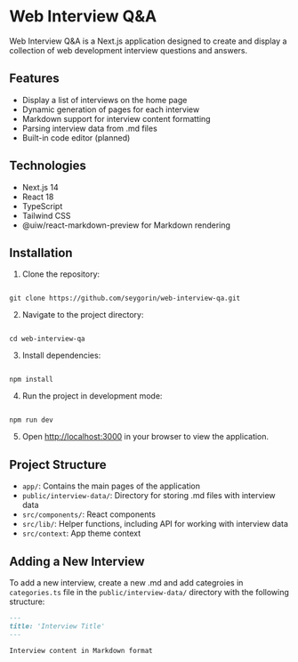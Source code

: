 # Web Interview Q&A

Web Interview Q&A is a Next.js application designed to create and display a collection of web development interview questions and answers.

## Features

- Display a list of interviews on the home page
- Dynamic generation of pages for each interview
- Markdown support for interview content formatting
- Parsing interview data from .md files
- Built-in code editor (planned)

## Technologies

- Next.js 14
- React 18
- TypeScript
- Tailwind CSS
- @uiw/react-markdown-preview for Markdown rendering

## Installation

1. Clone the repository:

```

git clone https://github.com/seygorin/web-interview-qa.git

```

2. Navigate to the project directory:

```

cd web-interview-qa

```

3. Install dependencies:

```

npm install

```

4. Run the project in development mode:

```

npm run dev

```

5. Open [http://localhost:3000](http://localhost:3000) in your browser to view the application.

## Project Structure

- `app/`: Contains the main pages of the application
- `public/interview-data/`: Directory for storing .md files with interview data
- `src/components/`: React components
- `src/lib/`: Helper functions, including API for working with interview data
- `src/context`: App theme context

## Adding a New Interview

To add a new interview, create a new .md and add categroies in `categories.ts` file in the `public/interview-data/` directory with the following structure:

```markdown
---
title: 'Interview Title'
---

Interview content in Markdown format
```
